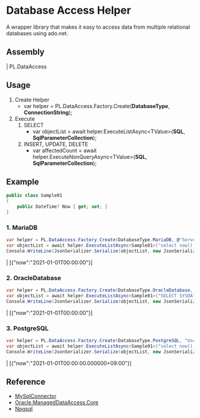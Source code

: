 # Database Access Helper
A wrapper library that makes it easy to access data from multiple relational databases using ado.net.

## Assembly
| PL.DataAccess

## Usage

1. Create Helper
    * var helper = PL.DataAccess.Factory.Create(**DatabaseType**, **ConnectionString**);
2. Execute
    1. SELECT
       * var objectList = await helper.ExecuteListAsync\<TValue\>(**SQL**, **SqlParameterCollection**);
    2. INSERT, UPDATE, DELETE
       * var affectedCount = await helper.ExecuteNonQueryAsync\<TValue\>(**SQL**, **SqlParameterCollection**);

## Example

```csharp
public class Sample01
{
    public DateTime? Now { get; set; }
}
```

### 1. MariaDB
```csharp
var helper = PL.DataAccess.Factory.Create(DatabaseType.MariaDB, @"Server=localhost; Port=3306; User ID=root; Password=password; Database=mysql;");
var objectList = await helper.ExecuteListAsync<Sample01>("select now() as now;");
Console.WriteLine(JsonSerializer.Serialize(objectList, new JsonSerializerOptions { PropertyNamingPolicy = JsonNamingPolicy.CamelCase }));
```
| [{"now":"2021-01-01T00:00:00"}]

### 2. OracleDatabase
```csharp
var helper = PL.DataAccess.Factory.Create(DatabaseType.OracleDatabase, @"Data Source=(DESCRIPTION=(ADDRESS=(PROTOCOL=TCP)(HOST=localhost)(PORT=1521))(CONNECT_DATA=(SERVICE_NAME=XE))); User Id=C##ORAUSER; Password=ORAUSER;");
var objectList = await helper.ExecuteListAsync<Sample01>("SELECT SYSDATE AS NOW FROM DUAL");
Console.WriteLine(JsonSerializer.Serialize(objectList, new JsonSerializerOptions { PropertyNamingPolicy = JsonNamingPolicy.CamelCase }));
```
| [{"now":"2021-01-01T00:00:00"}]

### 3. PostgreSQL
```csharp
var helper = PL.DataAccess.Factory.Create(DatabaseType.PostgreSQL, "User ID=postgres; Password=postgres; Host=localhost; Port=5432; Database=postgres; Pooling=true; Connection Lifetime=0;");
var objectList = await helper.ExecuteListAsync<Sample01>("select now() as now;");
Console.WriteLine(JsonSerializer.Serialize(objectList, new JsonSerializerOptions { PropertyNamingPolicy = JsonNamingPolicy.CamelCase }));
```
| [{"now":"2021-01-01T00:00:00.000000+09:00"}]

## Reference
* [MySqlConnector](https://www.nuget.org/packages/MySqlConnector/)
* [Oracle.ManagedDataAccess.Core](https://www.nuget.org/packages/Oracle.ManagedDataAccess.Core/)
* [Npgsql](https://www.nuget.org/packages/Npgsql/)

